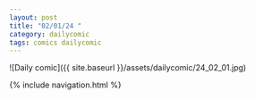 ```yaml
---
layout: post
title: "02/01/24 "
category: dailycomic
tags: comics dailycomic
---
```

![Daily comic]({{ site.baseurl }}/assets/dailycomic/24_02_01.jpg)

{% include navigation.html %}

